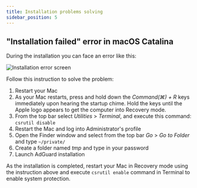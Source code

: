 ```yaml
---
title: Installation problems solving
sidebar_position: 5
---
```


## "Installation failed" error in macOS Catalina

During the installation you can face an error like this: 

![Installation error screen](https://cdn.adtidy.org/content/kb/ad_blocker/mac/macerrorscreenEN.jpg)

Follow this instruction to solve the problem:

1) Restart your Mac
2) As your Mac restarts, press and hold down the *Command(⌘) + R* keys immediately upon hearing the startup chime. Hold the keys until the Apple logo appears to get the computer into Recovery mode.
3) From the top bar select *Utilities* > *Terminal*, and execute this command: `csrutil disable`
4) Restart the Mac and log into Administrator's profile
5) Open the Finder window and select from the top bar *Go* > *Go to Folder* and type `~/private/`
6) Create a folder named *tmp* and type in your password
7) Launch AdGuard installation

As the installation is completed, restart your Mac in Recovery mode using the instruction above and execute `csrutil enable` command in Terminal to enable system protection.